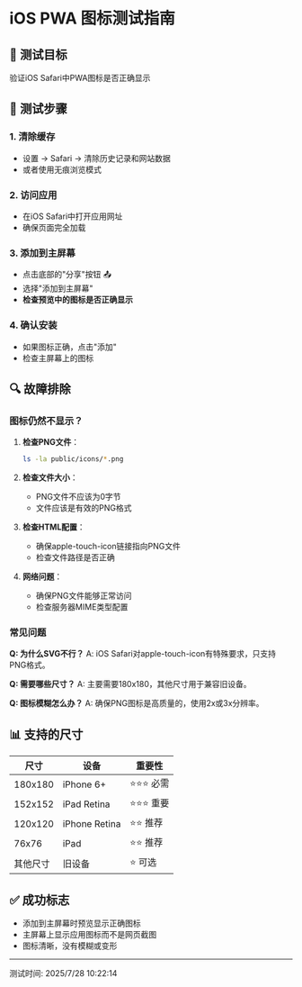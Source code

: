 # iOS PWA 图标测试指南

## 🎯 测试目标

验证iOS Safari中PWA图标是否正确显示

## 📱 测试步骤

### 1. 清除缓存
- 设置 → Safari → 清除历史记录和网站数据
- 或者使用无痕浏览模式

### 2. 访问应用
- 在iOS Safari中打开应用网址
- 确保页面完全加载

### 3. 添加到主屏幕
- 点击底部的"分享"按钮 📤
- 选择"添加到主屏幕"
- **检查预览中的图标是否正确显示**

### 4. 确认安装
- 如果图标正确，点击"添加"
- 检查主屏幕上的图标

## 🔍 故障排除

### 图标仍然不显示？

1. **检查PNG文件**：
   ```bash
   ls -la public/icons/*.png
   ```

2. **检查文件大小**：
   - PNG文件不应该为0字节
   - 文件应该是有效的PNG格式

3. **检查HTML配置**：
   - 确保apple-touch-icon链接指向PNG文件
   - 检查文件路径是否正确

4. **网络问题**：
   - 确保PNG文件能够正常访问
   - 检查服务器MIME类型配置

### 常见问题

**Q: 为什么SVG不行？**
A: iOS Safari对apple-touch-icon有特殊要求，只支持PNG格式。

**Q: 需要哪些尺寸？**
A: 主要需要180x180，其他尺寸用于兼容旧设备。

**Q: 图标模糊怎么办？**
A: 确保PNG图标是高质量的，使用2x或3x分辨率。

## 📊 支持的尺寸

| 尺寸 | 设备 | 重要性 |
|------|------|--------|
| 180x180 | iPhone 6+ | ⭐⭐⭐ 必需 |
| 152x152 | iPad Retina | ⭐⭐⭐ 重要 |
| 120x120 | iPhone Retina | ⭐⭐ 推荐 |
| 76x76 | iPad | ⭐⭐ 推荐 |
| 其他尺寸 | 旧设备 | ⭐ 可选 |

## ✅ 成功标志

- 添加到主屏幕时预览显示正确图标
- 主屏幕上显示应用图标而不是网页截图
- 图标清晰，没有模糊或变形

---

测试时间: 2025/7/28 10:22:14
